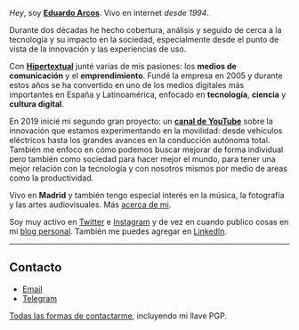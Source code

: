 *Hey*, soy **[Eduardo Arcos](/bio)**. Vivo en internet <cite title="Ya estoy viejo">desde 1994</cite>.

Durante dos décadas he hecho cobertura, análisis y seguido de cerca a la tecnología y su impacto en la sociedad, especialmente desde el punto de vista de la innovación y las experiencias de uso.

Con **[Hipertextual](//hipertextual.com)** junté varias de mis pasiones: los **medios de comunicación** y el **emprendimiento**. Fundé la empresa en 2005 y durante estos años se ha convertido en uno de los medios digitales más importantes en España y Latinoamérica, enfocado en **tecnología**, **ciencia** y **cultura digital**.

En 2019 inicié mi segundo gran proyecto: un **[canal de YouTube](//youtube.com/earcos)** sobre la innovación que estamos experimentando en la movilidad: desde vehículos eléctricos hasta los grandes avances en la conducción autónoma total. También me enfoco en cómo podemos buscar mejorar de forma individual pero también como sociedad para hacer mejor el mundo, para tener una mejor relación con la tecnología y con nosotros mismos por medio de areas como la productividad.

Vivo en **Madrid** y también tengo especial interés en la música, la fotografía y las artes audiovisuales. Más [acerca de mi](/bio).

Soy muy activo en [Twitter](//twitter.com/earcos) e [Instagram](//instagram.com/earcos) y de vez en cuando publico cosas en mi [blog personal](//txt.arcos.co). También me puedes agregar en [LinkedIn](//linkedin.com/in/earcos).

---

## Contacto

* [Email](mailto:e@arcos.co)
* [Telegram](https://t.me/earcos)

[Todas las formas de contactarme](/contacto), incluyendo mi llave PGP.
